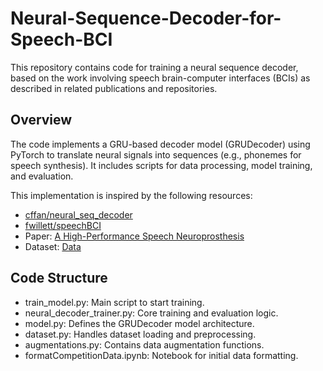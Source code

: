 # Neural-Sequence-Decoder-for-Speech-BCI

This repository contains code for training a neural sequence decoder, based on the work involving speech brain-computer interfaces (BCIs) as described in related publications and repositories.

## Overview

The code implements a GRU-based decoder model (GRUDecoder) using PyTorch to translate neural signals into sequences (e.g., phonemes for speech synthesis). It includes scripts for data processing, model training, and evaluation.

This implementation is inspired by the following resources:
* [cffan/neural_seq_decoder](https://github.com/cffan/neural_seq_decoder/tree/master)
* [fwillett/speechBCI](https://github.com/fwillett/speechBCI)
* Paper: [A High-Performance Speech Neuroprosthesis](https://www.nature.com/articles/s41586-023-06377-x) 
* Dataset: [Data](https://datadryad.org/dataset/doi:10.5061/dryad.x69p8czpq)

## Code Structure
* train_model.py: Main script to start training.
* neural_decoder_trainer.py: Core training and evaluation logic.
* model.py: Defines the GRUDecoder model architecture.
* dataset.py: Handles dataset loading and preprocessing.
* augmentations.py: Contains data augmentation functions.
* formatCompetitionData.ipynb: Notebook for initial data formatting.

